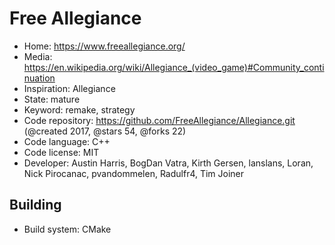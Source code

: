 # Free Allegiance

- Home: https://www.freeallegiance.org/
- Media: https://en.wikipedia.org/wiki/Allegiance_(video_game)#Community_continuation
- Inspiration: Allegiance
- State: mature
- Keyword: remake, strategy
- Code repository: https://github.com/FreeAllegiance/Allegiance.git (@created 2017, @stars 54, @forks 22)
- Code language: C++
- Code license: MIT
- Developer: Austin Harris, BogDan Vatra, Kirth Gersen, lanslans, Loran, Nick Pirocanac, pvandommelen, Radulfr4, Tim Joiner

## Building

- Build system: CMake

